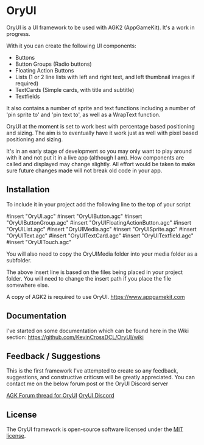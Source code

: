 # OryUI
OryUI is a UI framework to be used with AGK2 (AppGameKit). It's a work in progress.

With it you can create the following UI components:

* Buttons
* Button Groups (Radio buttons)
* Floating Action Buttons
* Lists (1 or 2 line lists with left and right text, and left thumbnail images if required)
* TextCards (Simple cards, with title and subtitle)
* Textfields

It also contains a number of sprite and text functions including a number of 'pin sprite to' and 'pin text to', as well as a WrapText function.

OryUI at the moment is set to work best with percentage based positioning and sizing. The aim is to eventually have it work just as well with pixel based positioning and sizing.

It's in an early stage of development so you may only want to play around with it and not put it in a live app (although I am). How components are called and displayed may change slightly. All effort would be taken to make sure future changes made will not break old code in your app.

## Installation
To include it in your project add the following line to the top of your script

#insert "OryUI.agc"
#insert "OryUIButton.agc"
#insert "OryUIButtonGroup.agc"
#insert "OryUIFloatingActionButton.agc"
#insert "OryUIList.agc"
#insert "OryUIMedia.agc"
#insert "OryUISprite.agc"
#insert "OryUIText.agc"
#insert "OryUITextCard.agc"
#insert "OryUITextfield.agc"
#insert "OryUITouch.agc"

You will also need to copy the OryUIMedia folder into your media folder as a subfolder.

The above insert line is based on the files being placed in your project folder. You will need to change the insert path if you place the file somewhere else.

A copy of AGK2 is required to use OryUI. https://www.appgamekit.com

## Documentation
I've started on some documentation which can be found here in the Wiki section: https://github.com/KevinCrossDCL/OryUI/wiki

## Feedback / Suggestions
This is the first framework I've attempted to create so any feedback, suggestions, and constructive criticsm will be greatly appreciated. You can contact me on the below forum post or the OryUI Discord server

[AGK Forum thread for OryUI](https://forum.thegamecreators.com/thread/223719)
[OryUI Discord](https://discord.gg/Ebvtt2f)

## License
The OryUI framework is open-source software licensed under the [MIT license](https://opensource.org/licenses/MIT).
